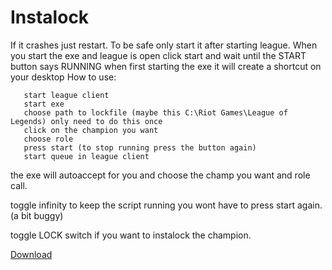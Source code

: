 # Instalock
If it crashes just restart.
To be safe only start it after starting league.
When you start the exe and league is open click start and wait until the START button says RUNNING
when first starting the exe it will create a shortcut on your desktop
How to use:


       start league client
       start exe
       choose path to lockfile (maybe this C:\Riot Games\League of Legends) only need to do this once
       click on the champion you want
       choose role
       press start (to stop running press the button again)
       start queue in league client
       
   the exe will autoaccept for you and choose the champ you want and role call.    
   
   toggle infinity to keep the script running you wont have to press start again.(a bit buggy)
   
   
   toggle LOCK switch if you want to instalock the champion.


[Download](https://github.com/Kylahr/Instalock/archive/refs/heads/main.zip)
